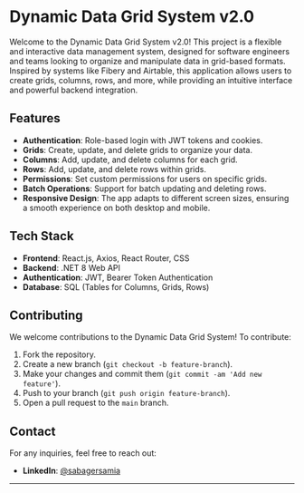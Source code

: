 # Dynamic Data Grid System v2.0

Welcome to the Dynamic Data Grid System v2.0! This project is a flexible and interactive data management system, designed for software engineers and teams looking to organize and manipulate data in grid-based formats. Inspired by systems like Fibery and Airtable, this application allows users to create grids, columns, rows, and more, while providing an intuitive interface and powerful backend integration.

## Features

- **Authentication**: Role-based login with JWT tokens and cookies.
- **Grids**: Create, update, and delete grids to organize your data.
- **Columns**: Add, update, and delete columns for each grid.
- **Rows**: Add, update, and delete rows within grids.
- **Permissions**: Set custom permissions for users on specific grids.
- **Batch Operations**: Support for batch updating and deleting rows.
- **Responsive Design**: The app adapts to different screen sizes, ensuring a smooth experience on both desktop and mobile.

## Tech Stack

- **Frontend**: React.js, Axios, React Router, CSS
- **Backend**: .NET 8 Web API
- **Authentication**: JWT, Bearer Token Authentication
- **Database**: SQL (Tables for Columns, Grids, Rows)

## Contributing

We welcome contributions to the Dynamic Data Grid System! To contribute:

1. Fork the repository.
2. Create a new branch (`git checkout -b feature-branch`).
3. Make your changes and commit them (`git commit -am 'Add new feature'`).
4. Push to your branch (`git push origin feature-branch`).
5. Open a pull request to the `main` branch.

## Contact

For any inquiries, feel free to reach out:

- **LinkedIn**: [@sabagersamia](https://www.linkedin.com/in/sabagersamia/)
---

